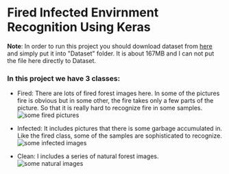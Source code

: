 # Fired Infected Envirnment Recognition Using Keras
**Note**: In order to run this project you should download dataset from [here](https://drive.google.com/file/d/1c1ADHs3uPMgQgoaAg36N--5-06FbFM23/view) and simply put it into "Dataset" folder. It is about 167MB and I can not put the file here directly to Dataset. 

### In this project we have 3 classes:
* Fired: There are lots of fired forest images here. In some of the pictures fire is obvious but in some other, the fire takes only a few parts of the picture. So that it is really hard to recognize fire in some samples. 
![some fired pictures ](https://drive.google.com/open?id=1ZozO6YYfYbVpegQ6uO-m_hmRBmYUq23E)

* Infected: It includes pictures that there is some garbage accumulated in. Like the fired class, some of the samples are sophisticated to recognize. 
![some infected images](https://drive.google.com/open?id=1xp_K1KPja8LQHDwlHJoVyTOKcvs8dj2K)
* Clean: I includes a series of natural forest images.
 ![some natural images](https://github.com/mohsenSohrabi/Fired_Infected_Envirnment_Recognition/blob/master/sample_images/clean_samples.jpg)
 
